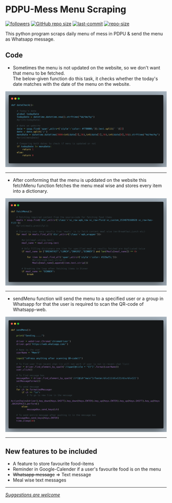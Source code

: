 # PDPU-Mess Menu Scraping
[![followers](https://img.shields.io/github/followers/memr5?label=Follow&style=social )](https://github.com/memr5/PDPU-Mess-Menu-Scraper/blob/master/README.md) [![GitHub repo size](https://img.shields.io/github/languages/top/memr5/PDPU-Mess-Menu-Scraper)](https://github.com/memr5/PDPU-Mess-Menu-Scraper/blob/master/README.md) 
[![last-commit](https://img.shields.io/github/last-commit/memr5/PDPU-Mess-Menu-Scraper?style=plastic)](https://github.com/memr5/PDPU-Mess-Menu-Scraper/blob/master/README.md)
[![repo-size](https://img.shields.io/github/repo-size/memr5/PDPU-Mess-Menu-Scraper?style=plastic)](https://github.com/memr5/PDPU-Mess-Menu-Scraper/blob/master/README.md)

This python program scraps daily menu of mess in PDPU & send the menu as Whatsapp message.  

## Code

* Sometimes the menu is not updated on the website, so we don't want that menu to be fetched.  
The below-given function do this task, it checks whether the today's date matches with the date of the menu on the website.

![dateCheck](https://github.com/memr5/PDPU-Mess-Menu-Scraper/blob/master/Code%20snippets/dateCheck.png)

---

* After conforming that the menu is upddated on the website this fetchMenu function fetches the menu meal wise and stores every item into a dictionary.

![fetchMenu](https://github.com/memr5/PDPU-Mess-Menu-Scraper/blob/master/Code%20snippets/fetchMenu.png)

---

* sendMenu function will send the menu to a specified user or a group in Whatsapp for that the user is required to scan the QR-code of Whatsapp-web.

![sendMenu](https://github.com/memr5/PDPU-Mess-Menu-Scraper/blob/master/Code%20snippets/sendMenu.png)

---

## New features to be included

* A feature to store favourite food-items
* Reminder in Google-Calender if a user's favourite food is on the menu
* ~~Whatsapp message~~ => Text message
* Meal wise text messages

---
*[Suggestions are welcome](https://github.com/memr5/PDPU-Mess-Menu-Scraper/issues)*
 
